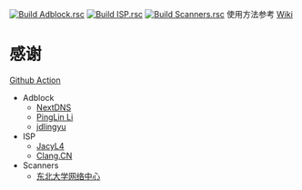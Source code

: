 [![Build Adblock.rsc](https://github.com/Hao0920/Router_OS.rsc/actions/workflows/Adblock.yml/badge.svg)](https://github.com/Hao0920/Router_OS.rsc/actions/workflows/Adblock.yml)
[![Build ISP.rsc](https://github.com/Hao0920/Router_OS.rsc/actions/workflows/ISP.yml/badge.svg)](https://github.com/Hao0920/Router_OS.rsc/actions/workflows/ISP.yml)
[![Build Scanners.rsc](https://github.com/Hao0920/Router_OS.rsc/actions/workflows/Scanners.yml/badge.svg)](https://github.com/Hao0920/Router_OS.rsc/actions/workflows/Scanners.yml)
使用方法参考 [Wiki](https://github.com/Hao0920/Router_OS.rsc/wiki)
# 感谢
[Github Action](https://github.com/features/actions)
* Adblock
  - [NextDNS](https://github.com/nextdns)
  - [PingLin Li](https://github.com/ilpl)
  - [jdlingyu](https://github.com/jdlingyu)
* ISP
  - [JacyL4](https://github.com/jacyl4)
  - [Clang.CN](https://ispip.clang.cn)
* Scanners
  - [东北大学网络中心](http://antivirus.neu.edu.cn/scan/)
